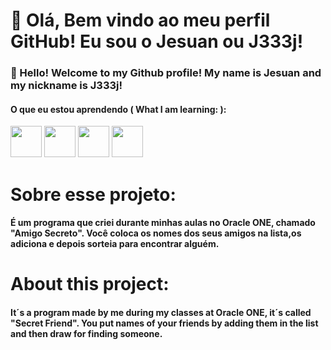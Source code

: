 # 👋 Olá, Bem vindo ao meu perfil GitHub! Eu sou o Jesuan ou J333j!

### 👋 Hello! Welcome to my Github profile! My name is Jesuan and my nickname is J333j!

#### O que eu estou aprendendo ( What I am learning: ):
<img loading="lazy" src="https://upload.wikimedia.org/wikipedia/commons/6/6a/JavaScript-logo.png" width="50" height="50"/> <img loading="lazy" src="https://s3.dualstack.us-east-2.amazonaws.com/pythondotorg-assets/media/community/logos/python-logo-only.png" width="50" height="50"/>   <img loading="lazy" src="https://imgs.search.brave.com/DWF3p0e6FDsdxyksob8AN2cik_jv6MJtVxMQANjNm0s/rs:fit:500:0:1:0/g:ce/aHR0cHM6Ly93d3cu/ZnJlZXBuZ2xvZ29z/LmNvbS91cGxvYWRz/L2h0bWw1LWxvZ28t/cG5nL2h0bWw1LWxv/Z28taHRtbC1sb2dv/LTEwLnBuZw" width="50" height="50"/>  <img loading="lazy" src="https://designconceitual.com.br/wp-content/uploads/2024/11/CSS-LOGO-2024-768x511.jpg" width="50" height="50"/>  

# Sobre esse projeto:
#### É um programa que criei durante minhas aulas no Oracle ONE, chamado "Amigo Secreto". Você coloca os nomes dos seus amigos na lista,os adiciona e depois sorteia para encontrar alguém.

# About this project:
#### It´s a program made by me during my classes at Oracle ONE, it´s called "Secret Friend". You put names of your friends by adding them in the list and then draw for finding someone.


